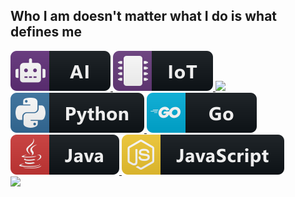 ## Who I am doesn't matter what I do is what defines me

<a href="#">
   <img src="ai.svg" style="vertical-align:top margin:6px 4px">
</a>

<a href="#">
   <img src="iot.svg" style="vertical-align:top margin:6px 4px">
</a>

<a href="#">
   <img src="cpp.svg" style="vertical-align:top margin:6px 4px">
</a>

<a href="#">
   <img src="python.svg" style="vertical-align:top margin:6px 4px">
</a>

<a href="#">
   <img src="go.svg" style="vertical-align:top margin:6px 4px">
</a>

<a href="#">
   <img src="java.svg" style="vertical-align:top margin:6px 4px">
</a>

<a href="#">
   <img src="js.svg" style="vertical-align:top margin:6px 4px">
</a>

<br>

<a href="#">
   <img src="https://img.shields.io/badge/Linux-FCC624?style=for-the-badge&logo=linux&logoColor=black" style="vertical-align:top margin:6px 4px">
</a>


